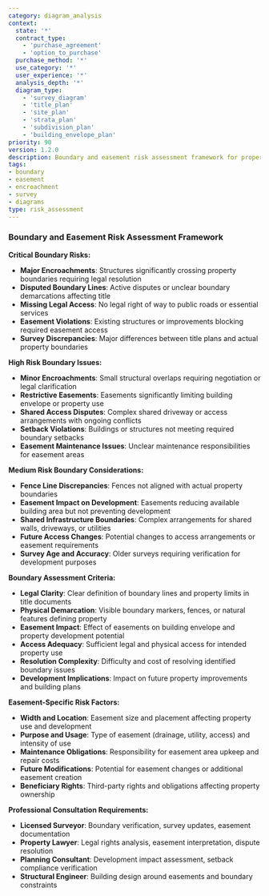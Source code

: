 ```yaml
---
category: diagram_analysis
context:
  state: '*'
  contract_type: 
    - 'purchase_agreement'
    - 'option_to_purchase'
  purchase_method: '*'
  use_category: '*'
  user_experience: '*'
  analysis_depth: '*'
  diagram_type:
    - 'survey_diagram'
    - 'title_plan'
    - 'site_plan'
    - 'strata_plan'
    - 'subdivision_plan'
    - 'building_envelope_plan'
priority: 90
version: 1.2.0
description: Boundary and easement risk assessment framework for property purchases
tags:
- boundary
- easement
- encroachment
- survey
- diagrams
type: risk_assessment
---
```


### Boundary and Easement Risk Assessment Framework

**Critical Boundary Risks:**
- **Major Encroachments**: Structures significantly crossing property boundaries requiring legal resolution
- **Disputed Boundary Lines**: Active disputes or unclear boundary demarcations affecting title
- **Missing Legal Access**: No legal right of way to public roads or essential services
- **Easement Violations**: Existing structures or improvements blocking required easement access
- **Survey Discrepancies**: Major differences between title plans and actual property boundaries

**High Risk Boundary Issues:**
- **Minor Encroachments**: Small structural overlaps requiring negotiation or legal clarification
- **Restrictive Easements**: Easements significantly limiting building envelope or property use
- **Shared Access Disputes**: Complex shared driveway or access arrangements with ongoing conflicts
- **Setback Violations**: Buildings or structures not meeting required boundary setbacks
- **Easement Maintenance Issues**: Unclear maintenance responsibilities for easement areas

**Medium Risk Boundary Considerations:**
- **Fence Line Discrepancies**: Fences not aligned with actual property boundaries
- **Easement Impact on Development**: Easements reducing available building area but not preventing development
- **Shared Infrastructure Boundaries**: Complex arrangements for shared walls, driveways, or utilities
- **Future Access Changes**: Potential changes to access arrangements or easement requirements
- **Survey Age and Accuracy**: Older surveys requiring verification for development purposes

**Boundary Assessment Criteria:**
- **Legal Clarity**: Clear definition of boundary lines and property limits in title documents
- **Physical Demarcation**: Visible boundary markers, fences, or natural features defining property
- **Easement Impact**: Effect of easements on building envelope and property development potential
- **Access Adequacy**: Sufficient legal and physical access for intended property use
- **Resolution Complexity**: Difficulty and cost of resolving identified boundary issues
- **Development Implications**: Impact on future property improvements and building plans

**Easement-Specific Risk Factors:**
- **Width and Location**: Easement size and placement affecting property use and development
- **Purpose and Usage**: Type of easement (drainage, utility, access) and intensity of use
- **Maintenance Obligations**: Responsibility for easement area upkeep and repair costs
- **Future Modifications**: Potential for easement changes or additional easement creation
- **Beneficiary Rights**: Third-party rights and obligations affecting property ownership

**Professional Consultation Requirements:**
- **Licensed Surveyor**: Boundary verification, survey updates, easement documentation
- **Property Lawyer**: Legal rights analysis, easement interpretation, dispute resolution
- **Planning Consultant**: Development impact assessment, setback compliance verification
- **Structural Engineer**: Building design around easements and boundary constraints

